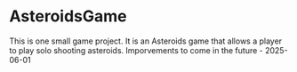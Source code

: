 # AsteroidsGame

This is one small game project. It is an Asteroids game that allows a player to play solo shooting asteroids. Imporvements to come in the future - 2025-06-01